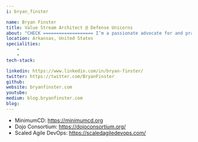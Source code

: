 ```yaml
---
i: bryan_finster

name: Bryan Finster
title: Value Stream Architect @ Defense Unicorns
about: "CHECK =================== I’m a passionate advocate for and practitioner of continuous delivery who knows from experience that CD improves outcomes for the end-user, the organization, and for the teams implementing it. Deploy more and sleep better. I have over two decades of experience delivering and supporting mission-critical supply chain solutions for very large enterprises. I'm the founder and former lead for the Walmart DevOps Dojo with hands-on experience both executing continuous delivery for production systems and helping other organizations find and remove the constrain ts that prevent a CD workflow. Co-author of \"Modern Cybersecurity: Tales from the Near-Distant Future\", author of the 5-Minute DevOps blog on Medium, and a frequent speaker on all topics related to improving the flow of software delivery."
location: Arkansas, United States
specialities:
    - 
    - 
tech-stack: 

linkedin: https://www.linkedin.com/in/bryan-finster/
twitter: https://twitter.com/BryanFinster
github: 
website: bryanfinster.com
youtube: 
medium: blog.bryanfinster.com
blog: 
---
```


- MinimumCD: https://minimumcd.org
- Dojo Consortium: https://dojoconsortium.org/
- Scaled Agile DevOps: https://scaledagiledevops.com/

